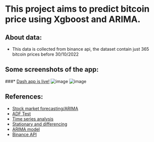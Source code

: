 # This project aims to predict bitcoin price using Xgboost and ARIMA.<br/> 
## About data:
*  This data is collected from binance api, the dataset contain just 365 bitcoin prices before 30/10/2022
## Some screenshots of the app:
###* [Dash app is live!](https://bitcoinpredictionbyhuy.onrender.com/)
![image](https://user-images.githubusercontent.com/99111312/203339130-d657f746-7410-4cd4-ae0f-2e2d52a42c00.png)
![image](https://user-images.githubusercontent.com/99111312/203339823-b78d1281-f994-4675-aeed-08d31867c776.png)

## References: 
*  [Stock market forecasting/ARIMA](https://www.kaggle.com/code/nageshsingh/stock-market-forecasting-arima)  
*  [ADF Test](https://www.machinelearningplus.com/time-series/augmented-dickey-fuller-test/)  
*  [Time series analysis](https://www.kaggle.com/discussions/general/272226) 
*  [Stationary and differencing](https://otexts.com/fpp2/stationarity.html)
*  [ARIMA model](https://people.duke.edu/~rnau/411arim2.htm)
*  [Binance API](https://algotrading101.com/learn/binance-python-api-guide/)
